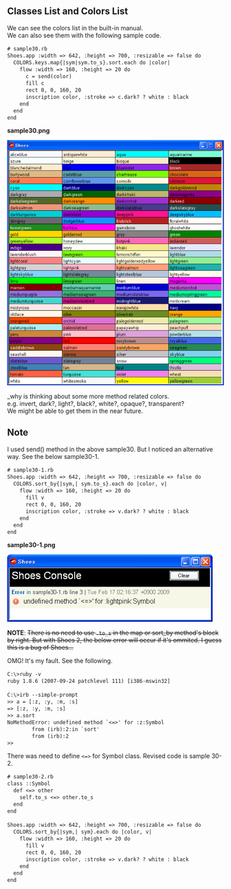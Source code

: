 Classes List and Colors List
----------------------------

We can see the colors list in the built-in manual. <br>
We can also see them with the following sample code. <br>

	# sample30.rb
	Shoes.app :width => 642, :height => 700, :resizable => false do
	  COLORS.keys.map{|sym|sym.to_s}.sort.each do |color|
	    flow :width => 160, :height => 20 do
	      c = send(color)
	      fill c
	      rect 0, 0, 160, 20
	      inscription color, :stroke => c.dark? ? white : black
	    end
	  end
	end

**sample30.png**

![sample30.png](http://github.com/ashbb/shoes_tutorial_html/raw/master/images/sample30.png)


\_why is thinking about some more method related colors. <br>
e.g.  invert, dark?, light?, black?, white?, opaque?, transparent? <br>
We might be able to get them in the near future. <br>


Note
----
I used send() method in the above sample30. But I noticed an alternative way. See the below sample30-1.

	# sample30-1.rb
	Shoes.app :width => 642, :height => 700, :resizable => false do
	  COLORS.sort_by{|sym,| sym.to_s}.each do |color, v|
	    flow :width => 160, :height => 20 do
	      fill v
	      rect 0, 0, 160, 20
	      inscription color, :stroke => v.dark? ? white : black
	    end
	  end
	end

**sample30-1.png**

![sample30-1.png](http://github.com/ashbb/shoes_tutorial_html/raw/master/images/sample30-1.png)

**NOTE**: <strike>There is no need to use `.to_s` in the map or sort\_by method's block by right. But with Shoes 2, the below error will occur if it's ommited. I guess this is a bug of Shoes...</strike>

OMG! It's my fault. See the following.

	C:\>ruby -v
	ruby 1.8.6 (2007-09-24 patchlevel 111) [i386-mswin32]
	
	C:\>irb --simple-prompt
	>> a = [:z, :y, :m, :s]
	=> [:z, :y, :m, :s]
	>> a.sort
	NoMethodError: undefined method `<=>' for :z:Symbol
	        from (irb):2:in `sort'
	        from (irb):2
	>>

There was need to define `<=>` for Symbol class. Revised code is sample 30-2.

	# sample30-2.rb
	class ::Symbol
	  def <=> other
	    self.to_s <=> other.to_s
	  end
	end
	
	Shoes.app :width => 642, :height => 700, :resizable => false do
	  COLORS.sort_by{|sym,| sym}.each do |color, v|
	    flow :width => 160, :height => 20 do
	      fill v
	      rect 0, 0, 160, 20
	      inscription color, :stroke => v.dark? ? white : black
	    end
	  end
	end
